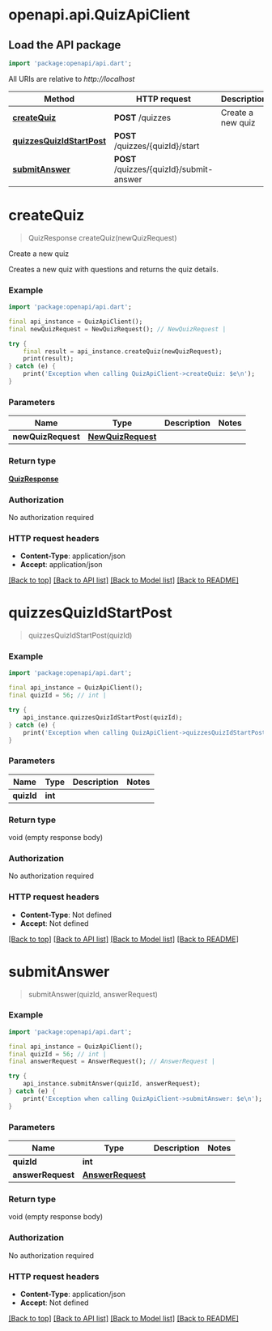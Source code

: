# openapi.api.QuizApiClient

## Load the API package
```dart
import 'package:openapi/api.dart';
```

All URIs are relative to *http://localhost*

Method | HTTP request | Description
------------- | ------------- | -------------
[**createQuiz**](QuizApiClient.md#createquiz) | **POST** /quizzes | Create a new quiz
[**quizzesQuizIdStartPost**](QuizApiClient.md#quizzesquizidstartpost) | **POST** /quizzes/{quizId}/start | 
[**submitAnswer**](QuizApiClient.md#submitanswer) | **POST** /quizzes/{quizId}/submit-answer | 


# **createQuiz**
> QuizResponse createQuiz(newQuizRequest)

Create a new quiz

Creates a new quiz with questions and returns the quiz details.

### Example
```dart
import 'package:openapi/api.dart';

final api_instance = QuizApiClient();
final newQuizRequest = NewQuizRequest(); // NewQuizRequest | 

try {
    final result = api_instance.createQuiz(newQuizRequest);
    print(result);
} catch (e) {
    print('Exception when calling QuizApiClient->createQuiz: $e\n');
}
```

### Parameters

Name | Type | Description  | Notes
------------- | ------------- | ------------- | -------------
 **newQuizRequest** | [**NewQuizRequest**](NewQuizRequest.md)|  | 

### Return type

[**QuizResponse**](QuizResponse.md)

### Authorization

No authorization required

### HTTP request headers

 - **Content-Type**: application/json
 - **Accept**: application/json

[[Back to top]](#) [[Back to API list]](../README.md#documentation-for-api-endpoints) [[Back to Model list]](../README.md#documentation-for-models) [[Back to README]](../README.md)

# **quizzesQuizIdStartPost**
> quizzesQuizIdStartPost(quizId)



### Example
```dart
import 'package:openapi/api.dart';

final api_instance = QuizApiClient();
final quizId = 56; // int | 

try {
    api_instance.quizzesQuizIdStartPost(quizId);
} catch (e) {
    print('Exception when calling QuizApiClient->quizzesQuizIdStartPost: $e\n');
}
```

### Parameters

Name | Type | Description  | Notes
------------- | ------------- | ------------- | -------------
 **quizId** | **int**|  | 

### Return type

void (empty response body)

### Authorization

No authorization required

### HTTP request headers

 - **Content-Type**: Not defined
 - **Accept**: Not defined

[[Back to top]](#) [[Back to API list]](../README.md#documentation-for-api-endpoints) [[Back to Model list]](../README.md#documentation-for-models) [[Back to README]](../README.md)

# **submitAnswer**
> submitAnswer(quizId, answerRequest)



### Example
```dart
import 'package:openapi/api.dart';

final api_instance = QuizApiClient();
final quizId = 56; // int | 
final answerRequest = AnswerRequest(); // AnswerRequest | 

try {
    api_instance.submitAnswer(quizId, answerRequest);
} catch (e) {
    print('Exception when calling QuizApiClient->submitAnswer: $e\n');
}
```

### Parameters

Name | Type | Description  | Notes
------------- | ------------- | ------------- | -------------
 **quizId** | **int**|  | 
 **answerRequest** | [**AnswerRequest**](AnswerRequest.md)|  | 

### Return type

void (empty response body)

### Authorization

No authorization required

### HTTP request headers

 - **Content-Type**: application/json
 - **Accept**: Not defined

[[Back to top]](#) [[Back to API list]](../README.md#documentation-for-api-endpoints) [[Back to Model list]](../README.md#documentation-for-models) [[Back to README]](../README.md)

